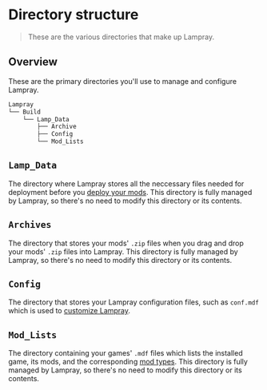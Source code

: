 # Directory structure

> These are the various directories that make up Lampray.

## Overview

These are the primary directories you'll use to manage and configure Lampray.

```bash
Lampray
└── Build
    └── Lamp_Data 
        ├── Archive
        ├── Config
        └── Mod_Lists 
```

## `Lamp_Data`

The directory where Lampray stores all the neccessary files needed for deployment before you [deploy your mods](managing-mods.md#adding-mods). This directory is fully managed by Lampray, so there's no need to modify this directory or its contents.

## `Archives`

The directory that stores your mods' `.zip` files when you drag and drop your mods' `.zip` files into Lampray. This directory is fully managed by Lampray, so there's no need to modify this directory or its contents.

## `Config`

The directory that stores your Lampray configuration files, such as `conf.mdf` which is used to [customize Lampray](customizing-lampray.md).

## `Mod_Lists`

The directory containing your games' `.mdf` files which lists the installed game, its mods, and the corresponding [mod types](mod-types.md). This directory is fully managed by Lampray, so there's no need to modify this directory or its contents.
